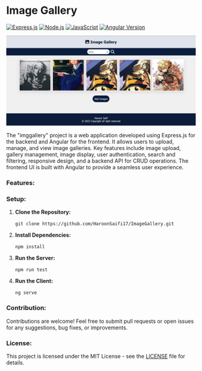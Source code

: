  # Image Gallery

[![Express.js](https://img.shields.io/badge/Express.js-4.x-orange.svg)](https://expressjs.com/)
[![Node.js](https://img.shields.io/badge/Node.js-16.x-green.svg)](https://nodejs.org/)
[![JavaScript](https://img.shields.io/badge/JavaScript-F7DF1E.svg)](https://developer.mozilla.org/en-US/docs/Web/JavaScript)
[![Angular Version](https://img.shields.io/badge/Angular-v14-red)](https://angular.io/)

![Screenshot](screenshots/homepage.jpeg)

The "imggallery" project is a web application developed using Express.js for the backend and Angular for the frontend. It allows users to upload, manage, and view image galleries. Key features include image upload, gallery management, image display, user authentication, search and filtering, responsive design, and a backend API for CRUD operations. The frontend UI is built with Angular to provide a seamless user experience.

### Features:


### Setup:

1. **Clone the Repository:**
   ```
   git clone https://github.com/HaroonSaifi17/ImageGallery.git
   ```

2. **Install Dependencies:**
   ```
   npm install
   ```

4. **Run the Server:**
   ```
   npm run test 
   ```

5. **Run the Client:**
   ```
   ng serve
   ```

### Contribution:

Contributions are welcome! Feel free to submit pull requests or open issues for any suggestions, bug fixes, or improvements.

### License:

This project is licensed under the MIT License - see the [LICENSE](LICENSE) file for details.
